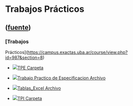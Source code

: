 # Trabajos Prácticos
([fuente](https://campus.exactas.uba.ar/course/view.php?id=987&section=8))
---
### [Trabajos
Prácticos](https://campus.exactas.uba.ar/course/view.php?id=987&section=8)

  - [![ ](https://campus.exactas.uba.ar/theme/image.php/aardvark/folder/1524752928/icon)TPE Carpeta](https://campus.exactas.uba.ar/mod/folder/view.php?id=62359)

  - [![ ](https://campus.exactas.uba.ar/theme/image.php/aardvark/core/1524752928/f/archive-24)Trabajo Practico de Especificacion Archivo](https://campus.exactas.uba.ar/mod/resource/view.php?id=60302)

  - [![ ](https://campus.exactas.uba.ar/theme/image.php/aardvark/core/1524752928/f/archive-24)Tablas_Excel Archivo](https://campus.exactas.uba.ar/mod/resource/view.php?id=60595)

  - [![ ](https://campus.exactas.uba.ar/theme/image.php/aardvark/folder/1524752928/icon)TPI Carpeta](https://campus.exactas.uba.ar/mod/folder/view.php?id=62357)

